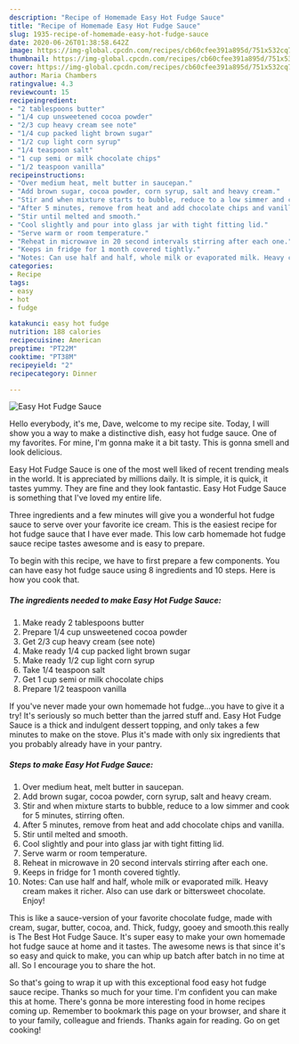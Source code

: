 ```yaml
---
description: "Recipe of Homemade Easy Hot Fudge Sauce"
title: "Recipe of Homemade Easy Hot Fudge Sauce"
slug: 1935-recipe-of-homemade-easy-hot-fudge-sauce
date: 2020-06-26T01:38:58.642Z
image: https://img-global.cpcdn.com/recipes/cb60cfee391a895d/751x532cq70/easy-hot-fudge-sauce-recipe-main-photo.jpg
thumbnail: https://img-global.cpcdn.com/recipes/cb60cfee391a895d/751x532cq70/easy-hot-fudge-sauce-recipe-main-photo.jpg
cover: https://img-global.cpcdn.com/recipes/cb60cfee391a895d/751x532cq70/easy-hot-fudge-sauce-recipe-main-photo.jpg
author: Maria Chambers
ratingvalue: 4.3
reviewcount: 15
recipeingredient:
- "2 tablespoons butter"
- "1/4 cup unsweetened cocoa powder"
- "2/3 cup heavy cream see note"
- "1/4 cup packed light brown sugar"
- "1/2 cup light corn syrup"
- "1/4 teaspoon salt"
- "1 cup semi or milk chocolate chips"
- "1/2 teaspoon vanilla"
recipeinstructions:
- "Over medium heat, melt butter in saucepan."
- "Add brown sugar, cocoa powder, corn syrup, salt and heavy cream."
- "Stir and when mixture starts to bubble, reduce to a low simmer and cook for 5 minutes, stirring often."
- "After 5 minutes, remove from heat and add chocolate chips and vanilla."
- "Stir until melted and smooth."
- "Cool slightly and pour into glass jar with tight fitting lid."
- "Serve warm or room temperature."
- "Reheat in microwave in 20 second intervals stirring after each one."
- "Keeps in fridge for 1 month covered tightly."
- "Notes: Can use half and half, whole milk or evaporated milk. Heavy cream makes it richer. Also can use dark or bittersweet chocolate. Enjoy!"
categories:
- Recipe
tags:
- easy
- hot
- fudge

katakunci: easy hot fudge 
nutrition: 188 calories
recipecuisine: American
preptime: "PT22M"
cooktime: "PT38M"
recipeyield: "2"
recipecategory: Dinner

---
```



![Easy Hot Fudge Sauce](https://img-global.cpcdn.com/recipes/cb60cfee391a895d/751x532cq70/easy-hot-fudge-sauce-recipe-main-photo.jpg)

Hello everybody, it's me, Dave, welcome to my recipe site. Today, I will show you a way to make a distinctive dish, easy hot fudge sauce. One of my favorites. For mine, I'm gonna make it a bit tasty. This is gonna smell and look delicious.

Easy Hot Fudge Sauce is one of the most well liked of recent trending meals in the world. It is appreciated by millions daily. It is simple, it is quick, it tastes yummy. They are fine and they look fantastic. Easy Hot Fudge Sauce is something that I've loved my entire life.

Three ingredients and a few minutes will give you a wonderful hot fudge sauce to serve over your favorite ice cream. This is the easiest recipe for hot fudge sauce that I have ever made. This low carb homemade hot fudge sauce recipe tastes awesome and is easy to prepare.


To begin with this recipe, we have to first prepare a few components. You can have easy hot fudge sauce using 8 ingredients and 10 steps. Here is how you cook that.

<!--inarticleads1-->

##### The ingredients needed to make Easy Hot Fudge Sauce:

1. Make ready 2 tablespoons butter
1. Prepare 1/4 cup unsweetened cocoa powder
1. Get 2/3 cup heavy cream (see note)
1. Make ready 1/4 cup packed light brown sugar
1. Make ready 1/2 cup light corn syrup
1. Take 1/4 teaspoon salt
1. Get 1 cup semi or milk chocolate chips
1. Prepare 1/2 teaspoon vanilla


If you&#39;ve never made your own homemade hot fudge…you have to give it a try! It&#39;s seriously so much better than the jarred stuff and. Easy Hot Fudge Sauce is a thick and indulgent dessert topping, and only takes a few minutes to make on the stove. Plus it&#39;s made with only six ingredients that you probably already have in your pantry. 

<!--inarticleads2-->

##### Steps to make Easy Hot Fudge Sauce:

1. Over medium heat, melt butter in saucepan.
1. Add brown sugar, cocoa powder, corn syrup, salt and heavy cream.
1. Stir and when mixture starts to bubble, reduce to a low simmer and cook for 5 minutes, stirring often.
1. After 5 minutes, remove from heat and add chocolate chips and vanilla.
1. Stir until melted and smooth.
1. Cool slightly and pour into glass jar with tight fitting lid.
1. Serve warm or room temperature.
1. Reheat in microwave in 20 second intervals stirring after each one.
1. Keeps in fridge for 1 month covered tightly.
1. Notes: Can use half and half, whole milk or evaporated milk. Heavy cream makes it richer. Also can use dark or bittersweet chocolate. Enjoy!


This is like a sauce-version of your favorite chocolate fudge, made with cream, sugar, butter, cocoa, and. Thick, fudgy, gooey and smooth.this really is The Best Hot Fudge Sauce. It&#39;s super easy to make your own homemade hot fudge sauce at home and it tastes. The awesome news is that since it&#39;s so easy and quick to make, you can whip up batch after batch in no time at all. So I encourage you to share the hot. 

So that's going to wrap it up with this exceptional food easy hot fudge sauce recipe. Thanks so much for your time. I'm confident you can make this at home. There's gonna be more interesting food in home recipes coming up. Remember to bookmark this page on your browser, and share it to your family, colleague and friends. Thanks again for reading. Go on get cooking!
